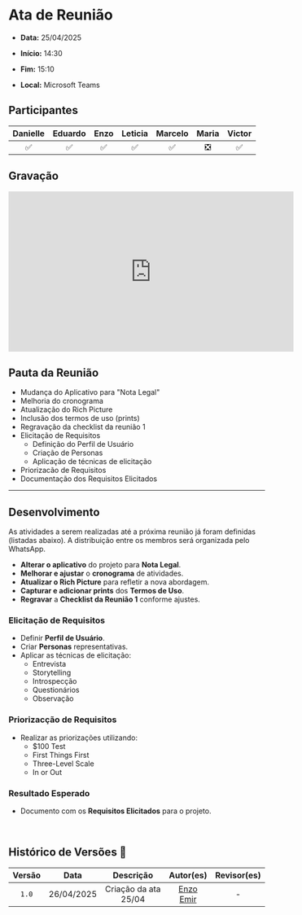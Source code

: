 # Ata de Reunião 

- **Data:** 25/04/2025

- **Início:** 14:30

- **Fim:** 15:10

- **Local:** Microsoft Teams

## Participantes

| Danielle | Eduardo | Enzo | Leticia | Marcelo | Maria | Victor |
| :-: | :-: | :-: | :-: | :-: | :-: | :-: |
| ✅ | ✅ | ✅ | ✅ | ✅ | ❎ | ✅ |

## Gravação

<p style="text-align: center">
<iframe width="560" height="315" src="https://www.youtube.com/embed/yKIlxDFhgtc?si=5NQQwTEZZ9dNdhMd" title="YouTube video player" frameborder="0" allow="accelerometer; autoplay; clipboard-write; encrypted-media; gyroscope; picture-in-picture; web-share" referrerpolicy="strict-origin-when-cross-origin" allowfullscreen></iframe>
</p>

## Pauta da Reunião

- Mudança do Aplicativo para "Nota Legal"
- Melhoria do cronograma
- Atualização do Rich Picture
- Inclusão dos termos de uso (prints)
- Regravação da checklist da reunião 1
- Elicitação de Requisitos
  - Definição do Perfil de Usuário
  - Criação de Personas
  - Aplicação de técnicas de elicitação 
- Priorizacão de Requisitos
- Documentação dos Requisitos Elicitados

---

## Desenvolvimento

As atividades a serem realizadas até a próxima reunião já foram definidas (listadas abaixo). A distribuição entre os membros será organizada pelo WhatsApp.

- **Alterar o aplicativo** do projeto para **Nota Legal**.
- **Melhorar e ajustar** o **cronograma** de atividades.
- **Atualizar o Rich Picture** para refletir a nova abordagem.
- **Capturar e adicionar prints** dos **Termos de Uso**.
- **Regravar** a **Checklist da Reunião 1** conforme ajustes.

### Elicitação de Requisitos
- Definir **Perfil de Usuário**.
- Criar **Personas** representativas.
- Aplicar as técnicas de elicitação:
  - Entrevista
  - Storytelling
  - Introspecção
  - Questionários
  - Observação

### Priorizacção de Requisitos
- Realizar as priorizações utilizando:
  - $100 Test
  - First Things First
  - Three-Level Scale
  - In or Out

### Resultado Esperado
- Documento com os **Requisitos Elicitados** para o projeto.

<br>

## Histórico de Versões 📅

| Versão | Data | Descrição | Autor(es) | Revisor(es) |
| :-: | :-: | :-: | :-: | :-: |
| `1.0`  | 26/04/2025 | Criação da ata 25/04 | [Enzo Emir](https://github.com/EnzoEmir) | - |
